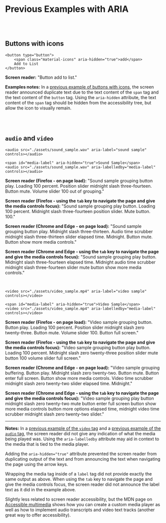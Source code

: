 # Previous Examples with ARIA

<br><br>

## Buttons with icons

    <button type="button">
        <span class="material-icons" aria-hidden="true">add</span>
        Add to List
    </button>
    
**Screen reader:** "Button add to list."

**Examples notes:** In a [previous example of buttons with icons](https://github.com/thatblindgeye/screenreader-outputs/blob/main/nested%20html%20tags/buttons-with-icons.md), the screen reader announced duplicate text due to the text content of the `span` tag and the text content of the `button` tag. Using the `aria-hidden` attribute, the text content of the `span` tag should be hidden from the accessibility tree, but allow the icon to visually remain.

<br><br>

## `audio` and `video`

    <audio src="./assets/sound_sample.wav" aria-label="sound sample" controls></audio>
    
    <span id="media-label" aria-hidden="true">Sound Sample</span>
    <audio src="./assets/sound_sample.wav" aria-labelledby="media-label" controls></audio>
    
**Screen reader (Firefox - on page load):** "Sound sample grouping button play. Loading 100 percent. Position slider midnight slash three-fourteen. Button mute. Volume slider 100 out of grouping."

**Screen reader (Firefox - using the `tab` key to navigate the page and give the media controls focus):** "Sound sample grouping play button. Loading 100 percent. Midnight slash three-fourteen position slider. Mute button. 100."

**Screen reader (Chrome and Edge - on page load):** "Sound sample grouping button play. Midnight slash three-thirteen. Audio time scrubber midnight slash three-thirteen slider elapsed time. Midnight. Button mute. Button show more media controls."

**Screen reader (Chrome and Edge - using the `tab` key to navigate the page and give the media controls focus):** "Sound sample grouping play button. Midnight slash three-fourteen elapsed time. Midnight audio time scrubber midnight slash three-fourteen slider mute button show more media controls."

<br>

    <video src="./assets/video_sample.mp4" aria-label="video sample" controls></video>

    <span id="media-label" aria-hidden="true">Video Sample</span>
    <video src="./assets/video_sample.mp4" aria-labelledby="media-label" controls></video>
    
**Screen reader (Firefox - on page load):** "Video sample grouping button. Button play. Loading 100 percent. Position slider midnight slash zero twenty-three. Button mute. Volume slider 100. Button full screen."

**Screen reader (Firefox - using the `tab` key to navigate the page and give the media controls focus):** "Video sample grouping button play button. Loading 100 percent. Midnight slash zero twenty-three position slider mute button 100 volume slider full screen."

**Screen reader (Chrome and Edge - on page load):** "Video sample grouping buffering. Button play. Midnight slash zero twenty-two. Button mute. Button enter full screen. Button show more media controls. Video time scrubber midnight slash zero twenty-two slider elapsed time. Midnight."

**Screen reader (Chrome and Edge - using the `tab` key to navigate the page and give the media controls focus):** "Video sample grouping play button midnight slash zero twenty-two mute button enter full screen button show more media controls button more options elapsed time, midnight video time scrubber midnight slash zero twenty-two slider."

<hr>

**Notes:** In a [previous example of the `video` tag](https://github.com/thatblindgeye/screenreader-outputs/blob/main/basic%20html%20tags/video_tags.md) and a [previous example of the `audio` tag](https://github.com/thatblindgeye/screenreader-outputs/blob/main/basic%20html%20tags/audio_tags.md), the screen reader did not give any indication of what the media being played was. Using the `aria-labelledby` attribute may aid in context to the media that is tied to the media player.

Adding the `aria-hidden="true"` attribute prevented the screen reader from duplicating output of the text and from announcing the text when navigating the page using the arrow keys.

Wrapping the media tag inside of a `label` tag did not provide exactly the same output as above. When using the `tab` key to navigate the page and give the media controls focus, the screen reader did not announce the label text as it did in the example above.

Slightly less related to screen reader accessibility, but the MDN page on [Accessible multimedia](https://developer.mozilla.org/en-US/docs/Learn/Accessibility/Multimedia) shows how you can create a custom media player as well as how to implement audio transcripts and video text tracks (another great way to offer accessibility).
